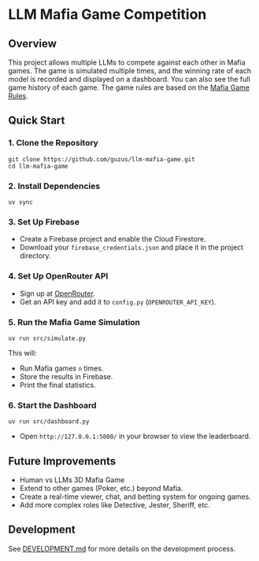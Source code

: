 # LLM Mafia Game Competition

## Overview

This project allows multiple LLMs to compete against each other in Mafia games. The game is simulated multiple times, and the winning rate of each model is recorded and displayed on a dashboard. You can also see the full game history of each game. The game rules are based on the [Mafia Game Rules](GAME_RULE.md).

## Quick Start

### 1. Clone the Repository

```
git clone https://github.com/guzus/llm-mafia-game.git
cd llm-mafia-game
```

### 2. Install Dependencies

```
uv sync
```

### 3. Set Up Firebase

- Create a Firebase project and enable the Cloud Firestore.
- Download your `firebase_credentials.json` and place it in the project directory.

### 4. Set Up OpenRouter API

- Sign up at [OpenRouter](https://openrouter.ai/).
- Get an API key and add it to `config.py` (`OPENROUTER_API_KEY`).

### 5. Run the Mafia Game Simulation

```
uv run src/simulate.py
```

This will:

- Run Mafia games `n` times.
- Store the results in Firebase.
- Print the final statistics.

### 6. Start the Dashboard

```
uv run src/dashboard.py
```

- Open `http://127.0.0.1:5000/` in your browser to view the leaderboard.

## Future Improvements

- Human vs LLMs 3D Mafia Game
- Extend to other games (Poker, etc.) beyond Mafia.
- Create a real-time viewer, chat, and betting system for ongoing games.
- Add more complex roles like Detective, Jester, Sheriff, etc.

## Development

See [DEVELOPMENT.md](DEVELOPMENT.md) for more details on the development process.

